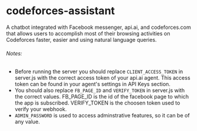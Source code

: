 # codeforces-assistant
A chatbot integrated with Facebook messenger, api.ai, and codeforces.com that allows users to accomplish most of their browsing activities on Codeforces faster, easier and using natural language queries.

###### Notes:
- Before running the server you should replace `CLIENT_ACCESS_TOKEN` in server.js with the correct access token of your api.ai agent. This access token can be found in your agent's settings in API Keys section.
- You should also replace `FB_PAGE_ID` and `VERIFY_TOKEN` in server.js with the correct values. FB_PAGE_ID is the id of the facebook page to which the app is subscribed. VERIFY_TOKEN is the choosen token used to verify your webhook.
- `ADMIN_PASSWORD` is used to access adminstrative features, so it can be of any value.
